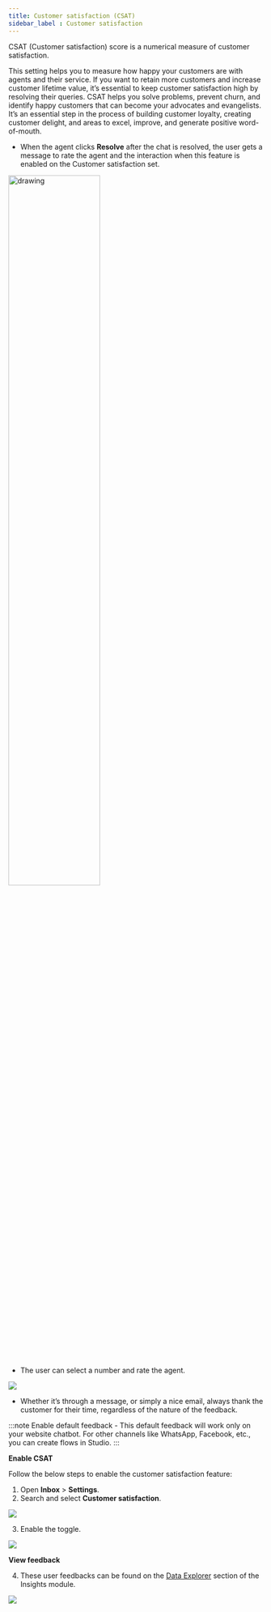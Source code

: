```yaml
---
title: Customer satisfaction (CSAT)
sidebar_label : Customer satisfaction 
---
```


CSAT (Customer satisfaction) score is a numerical measure of customer satisfaction. 

This setting helps you to measure how happy your customers are with agents and their service. If you want to retain more customers and increase customer lifetime value, it’s essential to keep customer satisfaction high by resolving their queries. CSAT helps you solve problems, prevent churn, and identify happy customers that can become your advocates and evangelists. It’s an essential step in the process of building customer loyalty, creating customer delight, and areas to excel, improve, and generate positive word-of-mouth.


- When the agent clicks **Resolve** after the chat is resolved, the user gets a message to rate the agent and the interaction when this feature is enabled on the Customer satisfaction set.


<img src="https://i.imgur.com/5puH1He.png" alt="drawing" width="60%"/>

- The user can select a number and rate the agent.

![](https://i.imgur.com/lcT3CVl.png)


- Whether it’s through a message, or simply a nice email, always thank the customer for their time, regardless of the nature of the feedback.


:::note
Enable default feedback - This default feedback will work only on your website chatbot. For other channels like WhatsApp, Facebook, etc., you can create flows in Studio.
:::

**Enable CSAT** 

Follow the below steps to enable the customer satisfaction feature: 

1. Open **Inbox** > **Settings**.
2. Search and select **Customer satisfaction**.

![](https://i.imgur.com/m0SyGqU.jpg)


3. Enable the toggle. 

![](https://i.imgur.com/C99xJ7F.png)


**View feedback** 

4. These user feedbacks can be found on the [Data Explorer](https://docs.yellow.ai/docs/platform_concepts/growth/data-explorer) section of the Insights module.

![](https://i.imgur.com/9kear6P.jpg)







